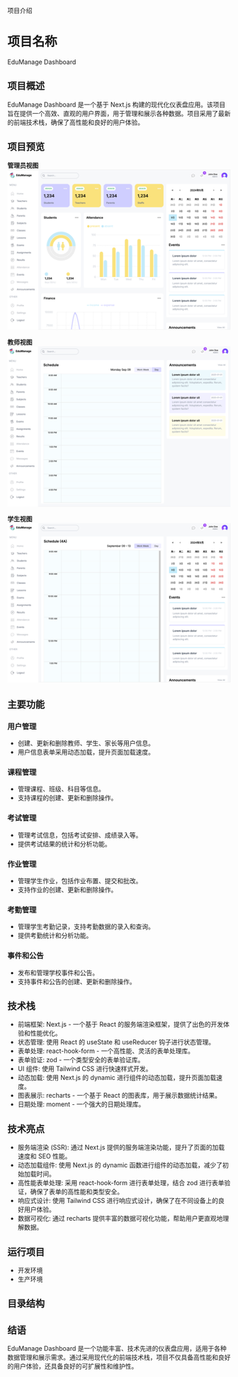 项目介绍
# 项目名称

EduManage Dashboard
## 项目概述
EduManage Dashboard 是一个基于 Next.js 构建的现代化仪表盘应用。该项目旨在提供一个高效、直观的用户界面，用于管理和展示各种数据。项目采用了最新的前端技术栈，确保了高性能和良好的用户体验。

## 项目预览
**管理员视图**
![管理员视图](./assets/admin-index.png)

**教师视图**
![教师视图](./assets/teacher-view.png) 

**学生视图**
![学生视图](./assets/student-view.png)

## 主要功能
### 用户管理
- 创建、更新和删除教师、学生、家长等用户信息。
- 用户信息表单采用动态加载，提升页面加载速度。

### 课程管理
- 管理课程、班级、科目等信息。
- 支持课程的创建、更新和删除操作。

### 考试管理
- 管理考试信息，包括考试安排、成绩录入等。
- 提供考试结果的统计和分析功能。

### 作业管理
- 管理学生作业，包括作业布置、提交和批改。
- 支持作业的创建、更新和删除操作。

### 考勤管理
- 管理学生考勤记录，支持考勤数据的录入和查询。
- 提供考勤统计和分析功能。

### 事件和公告
- 发布和管理学校事件和公告。
- 支持事件和公告的创建、更新和删除操作。

## 技术栈
- 前端框架: Next.js - 一个基于 React 的服务端渲染框架，提供了出色的开发体验和性能优化。
- 状态管理: 使用 React 的 useState 和 useReducer 钩子进行状态管理。
- 表单处理: react-hook-form - 一个高性能、灵活的表单处理库。
- 表单验证: zod - 一个类型安全的表单验证库。
- UI 组件: 使用 Tailwind CSS 进行快速样式开发。
- 动态加载: 使用 Next.js 的 dynamic 进行组件的动态加载，提升页面加载速度。
- 图表展示: recharts - 一个基于 React 的图表库，用于展示数据统计结果。
- 日期处理: moment - 一个强大的日期处理库。

## 技术亮点
- 服务端渲染 (SSR): 通过 Next.js 提供的服务端渲染功能，提升了页面的加载速度和 SEO 性能。
- 动态加载组件: 使用 Next.js 的 dynamic 函数进行组件的动态加载，减少了初始加载时间。
- 高性能表单处理: 采用 react-hook-form 进行表单处理，结合 zod 进行表单验证，确保了表单的高性能和类型安全。
- 响应式设计: 使用 Tailwind CSS 进行响应式设计，确保了在不同设备上的良好用户体验。
- 数据可视化: 通过 recharts 提供丰富的数据可视化功能，帮助用户更直观地理解数据。

## 运行项目
- 开发环境
- 生产环境

## 目录结构

## 结语
EduManage Dashboard 是一个功能丰富、技术先进的仪表盘应用，适用于各种数据管理和展示需求。通过采用现代化的前端技术栈，项目不仅具备高性能和良好的用户体验，还具备良好的可扩展性和维护性。
